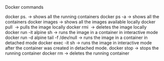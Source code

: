 Docker commands



docker ps.  -> shows all the running containers
docker ps -a -> shows all the containers
docker images -> shows all the images available locally
docker pull <image name:version> -> pulls the image locally
docker rmi <image name> -> deletes the image locally
docker run -it alpine sh -> runs the image in a container in interactive mode
docker run -d alpine tail -f /dev/null -> runs the image in a container in detached mode
docker exec -it <container-id-or-name> sh -> runs the image in interactive mode after the container was created in detached mode.
docker stop <container-id> -> stops the running container
docker rm <container-id> -> deletes the running container
